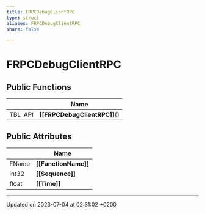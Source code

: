 ```yaml
---
title: FRPCDebugClientRPC
type: struct
aliases: FRPCDebugClientRPC
share: false

---
```


# FRPCDebugClientRPC





## Public Functions

|                | Name           |
| -------------- | -------------- |
| TBL_API | **[[FRPCDebugClientRPC]]**() |

## Public Attributes

|                | Name           |
| -------------- | -------------- |
| FName | **[[FunctionName]]**  |
| int32 | **[[Sequence]]**  |
| float | **[[Time]]**  |

-------------------------------

Updated on 2023-07-04 at 02:31:02 +0200